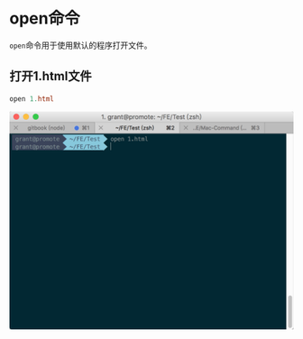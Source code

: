 # open命令

`open`命令用于使用默认的程序打开文件。

## 打开1.html文件

```powershell
open 1.html
```

![png](../img/open_1.png)